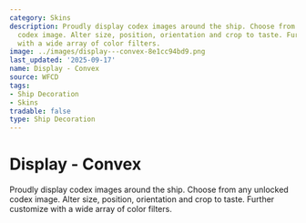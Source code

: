 ```yaml
---
category: Skins
description: Proudly display codex images around the ship. Choose from any unlocked
  codex image. Alter size, position, orientation and crop to taste. Further customize
  with a wide array of color filters.
image: ../images/display---convex-8e1cc94bd9.png
last_updated: '2025-09-17'
name: Display - Convex
source: WFCD
tags:
- Ship Decoration
- Skins
tradable: false
type: Ship Decoration
---
```


# Display - Convex

Proudly display codex images around the ship. Choose from any unlocked codex image. Alter size, position, orientation and crop to taste. Further customize with a wide array of color filters.

